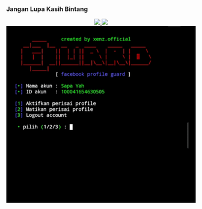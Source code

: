 ### Jangan Lupa Kasih Bintang

<div style="text-align:center">
  <a href="https://github.com/xenzoffcial/ProfileGuard">
    <img src="https://raw.githubusercontent.com/catppuccin/catppuccin/main/assets/footers/gray0_ctp_on_line.svg?sanitize=true"></img>
    <img src="https://readme-typing-svg.demolab.com/?lines=Facebook Profile Guard &font=Fira%20Code&center=true&width=440&height=45&color=00ff00&vCenter=true&pause=10&size=22"></img>
    </a>
</div>

<div style="text-align:center">
  <img src="https://raw.githubusercontent.com/xenzoffcial/ProfileGuard/main/assets/demo%20(2).gif"/>
</div>
